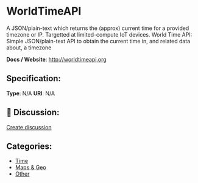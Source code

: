 # WorldTimeAPI


A JSON/plain-text which returns the (approx) current time for a provided timezone or IP.  Targetted at limited-compute IoT devices. World Time API: Simple JSON/plain-text API to obtain the current
 time in, and related data about, a timezone

**Docs / Website**: http://worldtimeapi.org

## Specification:
**Type**:  N/A 
**URI**:  N/A 

## 💬 Discussion:
[Create discussion](https://github.com/apis-list/apis-list/discussions/new)

## Categories:
- [Time](https://github.com/apis-list/apis-list#time)
- [Maps & Geo](https://github.com/apis-list/apis-list#maps-and-geo)
- [Other](https://github.com/apis-list/apis-list#other)



